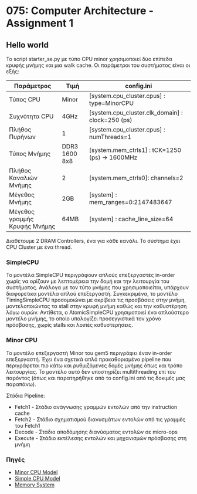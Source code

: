 # 075: Computer Architecture - Assignment 1

## Hello world

Το script starter_se.py με τύπο CPU minor χρησιμοποιεί δύο επίπεδα κρυφής
μνήμης και μια walk cache. Οι παράμετροι του συστήματος είναι οι εξής:

Παράμετρος                   |Τιμή         |config.ini
-----------------------------|-------------|-----------------------------------------------
Τύπος CPU                    |Minor        |[system.cpu_cluster.cpus] : type=MinorCPU
Συχνότητα CPU                |4GHz         |[system.cpu_cluster.clk_domain] : clock=250 (ps)
Πλήθος Πυρήνων               |1            |[system.cpu_cluster.cpus] : numThreads=1
Τύπος Μνήμης                 |DDR3 1600 8x8|[system.mem_ctrls1] : tCK=1250 (ps) -> 1600MHz
Πλήθος Καναλιών Μνήμης       |2            |[system.mem_ctrls0]: channels=2
Μέγεθος Μνήμης               |2GB          |[system] : mem_ranges=0:2147483647
Μέγεθος γραμμής Κρυφής Μνήμης|64ΜΒ         |[system] : cache_line_size=64

Διαθέτουμε 2 DRAM Controllers, ένα για κάθε κανάλι.
Το σύστημα έχει CPU Cluster με ένα thread.

### SimpleCPU
Το μοντέλα SimpleCPU περιγράφουν απλούς επεξεργαστές in-order χωρίς να ορίζουν
με λεπτομέρεια την δομή και την λειτουργία του συστήματος. Ανάλογα με τον τύπο
μνήμης που χρησιμοποιείται, υπάρχουν διαφορετικα μοντέλα απλού επεξεργαστή.
Συγκεκριμένα, το μοντέλο TimingSimpleCPU προσομοιώνει με ακρίβεια τις προσβάσεις
στην μνήμη, μοντελοποιώντας τα stall στην κρυφή μνήμη καθώς και την καθυστέρηση
λόγω ουρών. Αντίθετα, ο AtomicSimpleCPU χρησιμοποιεί ένα απλούστερο μοντέλο
μνήμης, το οποίο υπολογίζει προσεγγιστικά τον χρόνο πρόσβασης, χωρίς stalls και
λοιπές καθυστερήσεις.

### Minor CPU
Το μοντέλο επεξεργαστή Minor του gem5 περιγράφει έναν in-order επεξεργαστή. Έχει ένα σχετικά απλό προκαθορισμένο pipeline που περιγράφεται πιο κάτω και ρυθμιζόμενες δομές μνήμης όπως και τρόπο λειτουργίας. Το μοντέλο αυτό δεν υποστηρίζει multithreading επί του παρόντος (όπως και παρατηρήθηκε από το config.ini από τις δοκιμές μας παραπάνω).

Στάδια Pipeline:
* Fetch1 - Στάδιο ανάγνωσης γραμμών εντολών από την instruction cache
* Fetch2 - Στάδιο σχηματισμού διανυσμάτων εντολών από τις γραμμές του Fetch1
* Decode - Στάδιο αποδόμησης διανύσματος εντολών σε micro-ops
* Execute - Στάδιο εκτέλεσης εντολών και μηχανισμών πρόσβασης στη μνήμη

### Πηγές
* [Minor CPU Model](http://www.gem5.org/docs/html/minor.html)
* [Simple CPU Model](http://www.m5sim.org/SimpleCPU)
* [Memory System](http://www.m5sim.org/Memory_System)
